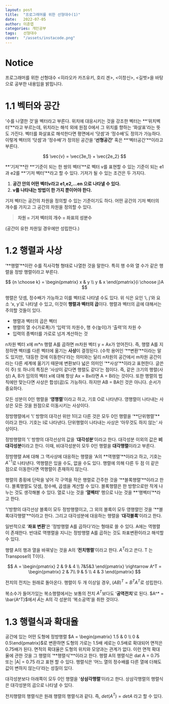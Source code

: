 ```yaml
---
layout: post
title:  "프로그래머를 위한 선형대수(1)"
date:   2022-07-05
author: 이준엽
categories: 개인공부
tags:	선형대수
cover:  "/assets/instacode.png"
---
```


# Notice

프로그래머를 위한 선형대수 \<히라오카 카즈유키, 호리 겐\>, \<이창신\>, \<길벗\>을 바탕으로 공부한 내용임을 밝힙니다.

# **1.1 벡터와 공간**

‘수를 나열한 것’을 벡터라고 부른다. 위치에 대응시키는 것을 강조한 벡터는 **‘위치벡터’**라고 부르는데, 위치라는 해석 외에 원점 0에서 그 위치를 향하는 ‘화살표’라는 뜻도 가진다. 벡터를 화살표로 해석한다면 평면에서 ‘덧셈’과 ‘정수배’도 정의가 가능하다. 이렇게 벡터의 ‘덧셈’과 ’정수배’가 정의된 공간을 **‘선형공간’** 혹은 **‘벡터공간’**이라고 부른다. 

$$
\vec{v} = \vec{3e_1} + \vec{2e_2}
$$

**‘기저’**란 **‘기준이 되는 한 쌍의 벡터’**로 벡터 v를 표현할 수 있는 기준이 되는 e1과 e2를 **‘기저 벡터’**라고 할 수 있다. 기저가 될 수 있는 조건은 두 가지다. 

 

1. **공간 안의 어떤 벡터v라고 e1,e2,…en 으로 나타낼 수 있다.**
2. **v를 나타내는 방법이 한 가지 뿐이어야 한다.**

기저 벡터는 공간의 차원을 정의할 수 있는 기준이기도 하다. 어떤 공간의 기저 벡터의 개수를 가지고 그 공간의 차원을 정의할 수 있다. 

> **차원 = 기저 벡터의 개수 = 좌표의 성분수**
> 

(공간이 유한 차원일 경우에만 성립한다.)

# **1.2 행렬과 사상**

‘**행렬’**이란 수를 직사각형 형태로 나열한 것을 말한다. 특히 행 수와 열 수가 같은 행렬을 정방 행렬이라고 부른다. 

$$
{n \choose k} = \begin{pmatrix} x & y \\ y & x \end{pmatrix}{i \choose j}A
$$

행렬은 덧셈, 정수배가 가능하고 이를 벡터로 나타낼 수도 있다. 위 식은 요인 ‘i, j’와 요소 ‘x, y’로 나타낼 수 있고, 이것이 **행렬과 벡터의 곱**이다. 행렬과 벡터의 곱에 대해서는 주의할 것들이 있다.

- 행렬과 벡터의 곱은 벡터
- 행렬의 열 수(가로폭)가 ‘입력’의 차원수, 행 수(높이)가 ‘출력’의 차원 수
- 입력의 종벡터를 가로로 넘겨 계산하는 것

n차원 벡터 x에 m*n 행렬 A를 곱하면  m차원 벡터 y = Ax가 얻어진다. 즉, 행렬 A를 지정하면 벡터를 다른 벡터에 옮기는 **사상**이 결정된다. (수학 용어인 ‘**변환’**이라는 말도 있지만, ‘대등한 것에 이동한다’라는 의미와는 달리 n차원의 공간에서 m차원 공간이라는 다른 세계에 옮기기 때문에 변환보다 넓은 의미인 ‘**사상’**이라고 표현한다. 글쓴이 주) 또 하나의 특징은 ‘사상이 같다면 행렬도 같다’는 점이다. 즉, 같은 크기의 행렬(사상) A, B가 임의의 벡터 x에 대해 항상 Ax = Bx라면 A = B라는 것이다. 또한 행렬의 법칙에만 맞는다면 사상은 합성(곱)도 가능하다. 하지만 AB = BA인 것은 아니다. 순서가 중요하다. 

모든 성분이 0인 행렬을 ‘**영행렬**’이라고 하고, 기호 O로 나타낸다. 영행렬이 나타내는 사상은 모든 것을 원점으로 이동시키는 사상이다. 

정방행렬에서 ‘\’ 방향의 대각선 위만 1이고 다른 것은 모두 0인 행렬을 ‘**단위행렬’**이라고 한다. 기호는 I로 나타낸다. 단위행렬이 나타내는 사상은 ‘아무것도 하지 않는’ 사상이다. 

정방행렬의 ‘\’ 방향의 대각선상의 값을 ‘**대각성분**’이라고 한다. 대각성분 이외의 값은 **비대각성분**이라고 한다. 이때, 비대각성분이 모두 0인 행렬을 **대각행렬**이라고 부른다. 

정방행렬 A에 대해 그 역사상에 대응하는 행렬을 ‘A의 **역행렬’**이라고 하고, 기호는 $A^{-1}$로 나타낸다. 역행렬은 있을 수도, 없을 수도 있다. 행렬에 의해 다른 두 점 이 같은 점으로 이동한다면 역행렬이 존재하지 않는다.

행렬의 종횡에 단락을 넣어 각 구역을 작은 행렬로 간주한 것을 ‘**블록행렬’**이라고 한다. 블록행렬도 덧셈, 정수배, 곱셈을 계산할 수 있다. 블록행렬은 한 방향으로만 작게 나누는 것도 생각해볼 수 있다. 열로 나눈 것을 ‘**열벡터’** 행으로 나눈 것을 **‘행벡터’**라고 한다. 

‘\’방향의 대각선상 블록이 모두 정방행렬이고, 그 외의 블록이 모두 영행렬인 것을 ‘**블록대각행렬’**이라고 한다. 그리고 대각성분에 대응하는 행렬을 ‘**대각블록**’이라고 한다.

일반적으로 ‘**좌표 변환**’은 ’정방행렬 A를 곱하다’라는 형태로 쓸 수 있다. A에는 역행렬이 존재한다. 반대로 역행렬을 지니는 정방행렬 A를 곱하는 것도 좌표변환이라고 해석할 수 있다.

행렬 A의 행과 열을 바꿔넣는 것을 A의 ‘**전치행렬**’이라고 한다. $A^T$라고 쓴다. T 는 Transpose의 T이다. 

$$
A = \begin{pmatrix} 2 & 9 & 4 \\ 7&5&3 \end{pmatrix} \rightarrow A^T = \begin{pmatrix} 2 & 7\\ 9 & 5 \\ 4 & 3 \end{pmatrix}
$$

전치의 전치는 원래로 돌아온다. 행렬이 두 개 이상일 경우, $(AB)^T=B^TA^T$로 성립한다. 

복소수가 들어가있는 복소행렬에서는 보통의 전치 $A^T$보다도 ‘**공역전치**’로 된다. $A^* = \bar{A^T}$에서 $\bar{A}$는 A의 각 성분의 ‘복소공역’을 취한 것이다. 

# 1.3 행렬식과 확대율

공간에 있는 어떤 도형에 정방행렬 $A = \begin{pmatrix} 1.5 & 0 \\ 0 & 0.5\end{pmatrix}$로 변환하면 도형의 가로는 1.5배 세로는 0.5배로 확대되어 면적은 0.75배가 된다. 면적의 확대율은 도형의 위치와 모양과는 관계가 없다. 이런 면적 확대율에 관한 것을 그 행렬의 ‘**행렬식’**이라고 한다. 행렬 A의 행렬식은 dat A = 0.75 또는 |A| = 0.75 라고 표현 할 수 있다. 행렬식은 ‘어느 열의 정수배를 다른 열에 더해도 값이 변하지 않는다’라는 성질이 있다.

대각성분보다 아래쪽이 모두 0인 행렬을 ‘**상삼각행렬**’이라고 한다. 상삼각행렬의 행렬식은 대각성분의 곱으로 나타낼 수 있다. 

전치행렬의 행렬식은 원래 행렬의 행렬식과 같다. 즉, $det(A^T) = det A$ 라고 할 수 있다.